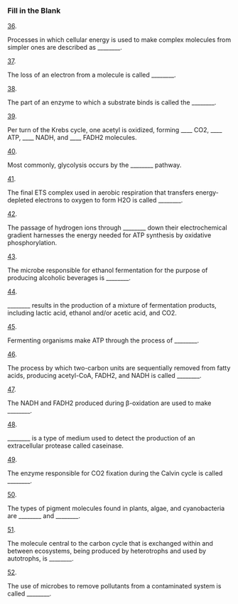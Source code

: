 ### Fill in the Blank

[36](https://openstax.org/books/microbiology/pages/chapter-8#fs-id1167662621950-solution). 

Processes in which cellular energy is used to make complex molecules from simpler ones are described as \_\_\_\_\_\_\_\_.

[37](https://openstax.org/books/microbiology/pages/chapter-8#fs-id1167660328377-solution). 

The loss of an electron from a molecule is called \_\_\_\_\_\_\_\_.

[38](https://openstax.org/books/microbiology/pages/chapter-8#fs-id1167660305713-solution). 

The part of an enzyme to which a substrate binds is called the \_\_\_\_\_\_\_\_.

[39](https://openstax.org/books/microbiology/pages/chapter-8#fs-id1167663887498-solution). 

Per turn of the Krebs cycle, one acetyl is oxidized, forming \_\_\_\_ CO2, \_\_\_\_ ATP, \_\_\_\_ NADH, and \_\_\_\_ FADH2 molecules.

[40](https://openstax.org/books/microbiology/pages/chapter-8#fs-id1167661747994-solution). 

Most commonly, glycolysis occurs by the \_\_\_\_\_\_\_\_ pathway.

[41](https://openstax.org/books/microbiology/pages/chapter-8#fs-id1167660350553-solution). 

The final ETS complex used in aerobic respiration that transfers energy-depleted electrons to oxygen to form H2O is called \_\_\_\_\_\_\_\_.

[42](https://openstax.org/books/microbiology/pages/chapter-8#fs-id1167660149447-solution). 

The passage of hydrogen ions through \_\_\_\_\_\_\_\_ down their electrochemical gradient harnesses the energy needed for ATP synthesis by oxidative phosphorylation.

[43](https://openstax.org/books/microbiology/pages/chapter-8#fs-id1167662461914-solution). 

The microbe responsible for ethanol fermentation for the purpose of producing alcoholic beverages is \_\_\_\_\_\_\_\_.

[44](https://openstax.org/books/microbiology/pages/chapter-8#fs-id1167662425067-solution). 

\_\_\_\_\_\_\_\_ results in the production of a mixture of fermentation products, including lactic acid, ethanol and/or acetic acid, and CO2.

[45](https://openstax.org/books/microbiology/pages/chapter-8#fs-id1167662874637-solution). 

Fermenting organisms make ATP through the process of \_\_\_\_\_\_\_\_.

[46](https://openstax.org/books/microbiology/pages/chapter-8#fs-id1167660437633-solution). 

The process by which two-carbon units are sequentially removed from fatty acids, producing acetyl-CoA, FADH2, and NADH is called \_\_\_\_\_\_\_\_.

[47](https://openstax.org/books/microbiology/pages/chapter-8#fs-id1167660252808-solution). 

The NADH and FADH2 produced during β-oxidation are used to make \_\_\_\_\_\_\_\_.

[48](https://openstax.org/books/microbiology/pages/chapter-8#fs-id1167660619744-solution). 

\_\_\_\_\_\_\_\_ is a type of medium used to detect the production of an extracellular protease called caseinase.

[49](https://openstax.org/books/microbiology/pages/chapter-8#fs-id1167661345853-solution). 

The enzyme responsible for CO2 fixation during the Calvin cycle is called \_\_\_\_\_\_\_\_.

[50](https://openstax.org/books/microbiology/pages/chapter-8#fs-id1167663732731-solution). 

The types of pigment molecules found in plants, algae, and cyanobacteria are \_\_\_\_\_\_\_\_ and \_\_\_\_\_\_\_\_.

[51](https://openstax.org/books/microbiology/pages/chapter-8#fs-id1167662608251-solution). 

The molecule central to the carbon cycle that is exchanged within and between ecosystems, being produced by heterotrophs and used by autotrophs, is \_\_\_\_\_\_\_\_.

[52](https://openstax.org/books/microbiology/pages/chapter-8#fs-id1167657986778-solution). 

The use of microbes to remove pollutants from a contaminated system is called \_\_\_\_\_\_\_\_.